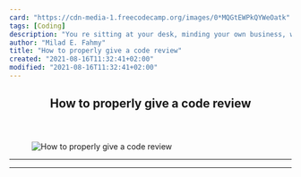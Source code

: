 ```yaml
---
card: "https://cdn-media-1.freecodecamp.org/images/0*MQGtEWPkQYWeOatk"
tags: [Coding]
description: "You re sitting at your desk, minding your own business, when "
author: "Milad E. Fahmy"
title: "How to properly give a code review"
created: "2021-08-16T11:32:41+02:00"
modified: "2021-08-16T11:32:41+02:00"
---
```

<div class="site-wrapper">
<main id="site-main" class="site-main outer">
<div class="inner">
<article class="post-full post tag-coding tag-technology tag-programming tag-self-improvement tag-teamwork ">
<header class="post-full-header">
<h1 class="post-full-title">How to properly give a code review</h1>
</header>
<figure class="post-full-image">
<picture>
<source media="(max-width: 700px)" sizes="1px" srcset="data:image/gif;base64,R0lGODlhAQABAIAAAAAAAP///yH5BAEAAAAALAAAAAABAAEAAAIBRAA7 1w">
<source media="(min-width: 701px)" sizes="(max-width: 800px) 400px,
(max-width: 1170px) 700px,
1400px" srcset="https://cdn-media-1.freecodecamp.org/images/0*MQGtEWPkQYWeOatk 300w,
https://cdn-media-1.freecodecamp.org/images/0*MQGtEWPkQYWeOatk 600w,
https://cdn-media-1.freecodecamp.org/images/0*MQGtEWPkQYWeOatk 1000w,
https://cdn-media-1.freecodecamp.org/images/0*MQGtEWPkQYWeOatk 2000w">
<img onerror="this.style.display='none'" src="https://cdn-media-1.freecodecamp.org/images/0*MQGtEWPkQYWeOatk" alt="How to properly give a code review">
</picture>
</figure>
<section class="post-full-content">
<div class="post-content">
</div>
<hr>
<hr>
</section>
</article>
</div>
</main>
</div>
<!-- Google Tag Manager (noscript) -->
<!-- End Google Tag Manager (noscript) -->
